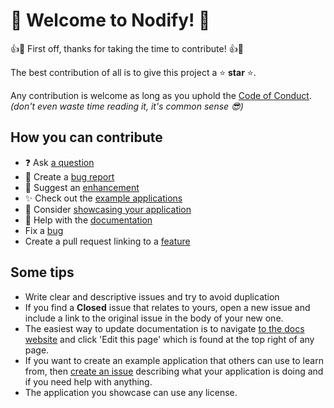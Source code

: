 # 👋 **Welcome to Nodify!** 👋

👍🎉 First off, thanks for taking the time to contribute! 👍🎉

The best contribution of all is to give this project a ⭐ **star** ⭐.

Any contribution is welcome as long as you uphold the [Code of Conduct](CODE_OF_CONDUCT.md). *(don't even waste time reading it, it's common sense 😎)*

## How you can contribute

- ❓ Ask [a question](https://github.com/miroiu/nodify/issues/new?assignees=miroiu&labels=question&template=ask-a-question.md&title=%5BQuestion%5D)
- 🐛 Create a [bug report](https://github.com/miroiu/nodify/issues/new?assignees=miroiu&labels=bug&template=bug_report.md&title=%5BBug%5D)
- 🌺 Suggest an [enhancement](https://github.com/miroiu/nodify/issues/new?assignees=miroiu&labels=enhancement&template=feature_request.md&title=%5BFeature%5D)
- ✨ Check out the [example applications](https://github.com/miroiu/nodify/tree/master/Examples)
- 🎉 Consider [showcasing your application](https://miroiu.github.io/nodify/#showcase)
- 📝 Help with the [documentation](https://github.com/miroiu/nodify/wiki)
- Fix a [bug](https://github.com/miroiu/nodify/labels/bug)
- Create a pull request linking to a [feature](https://github.com/miroiu/nodify/labels/enhancement)

## Some tips

- Write clear and descriptive issues and try to avoid duplication
- If you find a **Closed** issue that relates to yours, open a new issue and include a link to the original issue in the body of your new one.
- The easiest way to update documentation is to navigate [to the docs website](https://github.com/miroiu/nodify/wiki) and click 'Edit this page' which is found at the top right of any page.
- If you want to create an example application that others can use to learn from, then [create an issue](https://github.com/miroiu/nodify/issues/new?assignees=miroiu&labels=application&template=add_example_app.md&title=%5BApplication%5D) describing what your application is doing and if you need help with anything.
- The application you showcase can use any license.
